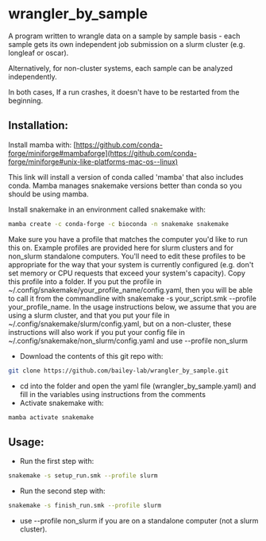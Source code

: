 # wrangler_by_sample

A program written to wrangle data on a sample by sample basis - each sample gets
its own independent job submission on a slurm cluster (e.g. longleaf or oscar).

Alternatively, for non-cluster systems, each sample can be analyzed
independently.

In both cases, If a run crashes, it doesn't have to be restarted from the
beginning.

## Installation:
Install mamba with:
[https://github.com/conda-forge/miniforge#mambaforge](https://github.com/conda-forge/miniforge#unix-like-platforms-mac-os--linux)

This link will install a version of conda called 'mamba' that also includes
conda. Mamba manages snakemake versions better than conda so you should be
using mamba.

Install snakemake in an environment called snakemake with:
```bash
mamba create -c conda-forge -c bioconda -n snakemake snakemake
```

Make sure you have a profile that matches the computer you'd like to run this
on. Example profiles are provided here for slurm clusters and for non_slurm
standalone computers. You'll need to edit these profiles to be appropriate for
the way that your system is currently configured (e.g. don't set memory or CPU
requests that exceed your system's capacity). Copy this profile into a folder.
If you put the profile in ~/.config/snakemake/your_profile_name/config.yaml,
then you will be able to call it from the commandline with snakemake -s
your_script.smk --profile your_profile_name. In the usage instructions below, we
assume that you are using a slurm cluster, and that you put your file
in ~/.config/snakemake/slurm/config.yaml, but on a non-cluster, these
instructions will also work if you put your config file in
~/.config/snakemake/non_slurm/config.yaml and use --profile non_slurm

 - Download the contents of this git repo with:
```bash
git clone https://github.com/bailey-lab/wrangler_by_sample.git
```
 - cd into the folder and open the yaml file (wrangler_by_sample.yaml) and fill in the variables using
instructions from the comments
 - Activate snakemake with:
```bash
mamba activate snakemake
```

## Usage:
 - Run the first step with:
```bash
snakemake -s setup_run.smk --profile slurm
```
 - Run the second step with:
```bash
snakemake -s finish_run.smk --profile slurm
```
  - use --profile non_slurm if you are on a standalone computer (not a slurm
cluster).
